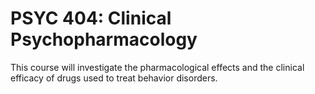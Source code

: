# PSYC 404: Clinical Psychopharmacology

This course will investigate the pharmacological effects and the clinical efficacy of drugs used to treat behavior disorders.